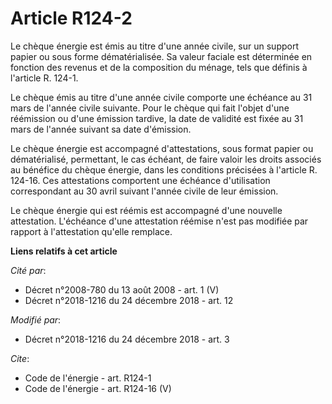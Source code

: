 # Article R124-2

Le chèque énergie est émis au titre d'une année civile, sur un support papier ou sous forme dématérialisée. Sa valeur faciale
est déterminée en fonction des revenus et de la composition du ménage, tels que définis à l'article R. 124-1.

Le chèque émis au titre d'une année civile comporte une échéance au 31 mars de l'année civile suivante. Pour le chèque qui
fait l'objet d'une réémission ou d'une émission tardive, la date de validité est fixée au 31 mars de l'année suivant sa date
d'émission.

Le chèque énergie est accompagné d'attestations, sous format papier ou dématérialisé, permettant, le cas échéant, de faire
valoir les droits associés au bénéfice du chèque énergie, dans les conditions précisées à l'article R. 124-16. Ces
attestations comportent une échéance d'utilisation correspondant au 30 avril suivant l'année civile de leur émission.

Le chèque énergie qui est réémis est accompagné d'une nouvelle attestation. L'échéance d'une attestation réémise n'est pas
modifiée par rapport à l'attestation qu'elle remplace.

**Liens relatifs à cet article**

_Cité par_:

  - Décret n°2008-780 du 13 août 2008 - art. 1 (V)
  - Décret n°2018-1216 du 24 décembre 2018 - art. 12

_Modifié par_:

  - Décret n°2018-1216 du 24 décembre 2018 - art. 3

_Cite_:

  - Code de l'énergie - art. R124-1
  - Code de l'énergie - art. R124-16 (V)
